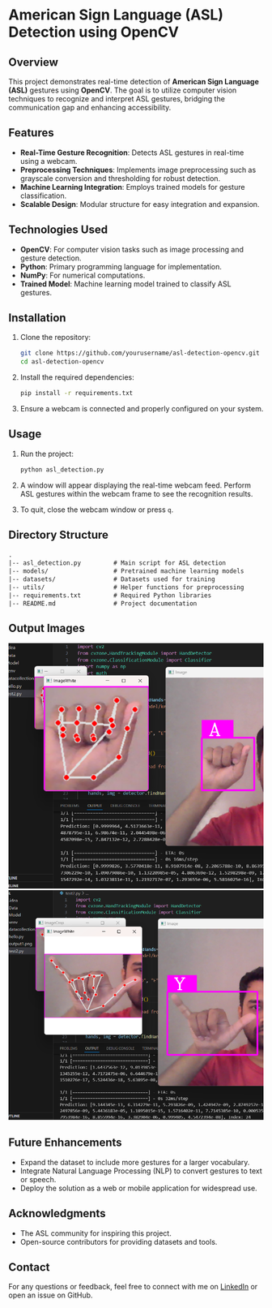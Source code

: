 # American Sign Language (ASL) Detection using OpenCV

## Overview
This project demonstrates real-time detection of **American Sign Language (ASL)** gestures using **OpenCV**. The goal is to utilize computer vision techniques to recognize and interpret ASL gestures, bridging the communication gap and enhancing accessibility.

## Features
- **Real-Time Gesture Recognition**: Detects ASL gestures in real-time using a webcam.
- **Preprocessing Techniques**: Implements image preprocessing such as grayscale conversion and thresholding for robust detection.
- **Machine Learning Integration**: Employs trained models for gesture classification.
- **Scalable Design**: Modular structure for easy integration and expansion.

## Technologies Used
- **OpenCV**: For computer vision tasks such as image processing and gesture detection.
- **Python**: Primary programming language for implementation.
- **NumPy**: For numerical computations.
- **Trained Model**: Machine learning model trained to classify ASL gestures.

## Installation
1. Clone the repository:
   ```bash
   git clone https://github.com/yourusername/asl-detection-opencv.git
   cd asl-detection-opencv
   ```

2. Install the required dependencies:
   ```bash
   pip install -r requirements.txt
   ```

3. Ensure a webcam is connected and properly configured on your system.

## Usage
1. Run the project:
   ```bash
   python asl_detection.py
   ```

2. A window will appear displaying the real-time webcam feed. Perform ASL gestures within the webcam frame to see the recognition results.

3. To quit, close the webcam window or press `q`.

## Directory Structure
```
.
|-- asl_detection.py         # Main script for ASL detection
|-- models/                  # Pretrained machine learning models
|-- datasets/                # Datasets used for training
|-- utils/                   # Helper functions for preprocessing
|-- requirements.txt         # Required Python libraries
|-- README.md                # Project documentation
```
## Output Images
![Preview 1](output1.png)
![Preview 1](output2.png)

## Future Enhancements
- Expand the dataset to include more gestures for a larger vocabulary.
- Integrate Natural Language Processing (NLP) to convert gestures to text or speech.
- Deploy the solution as a web or mobile application for widespread use.

## Acknowledgments
- The ASL community for inspiring this project.
- Open-source contributors for providing datasets and tools.

## Contact
For any questions or feedback, feel free to connect with me on [LinkedIn](https://www.linkedin.com/in/akshit-wakodikar03/) or open an issue on GitHub.
